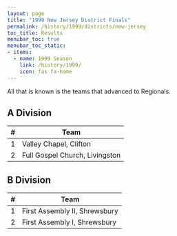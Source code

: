 ```yaml
---
layout: page
title: "1999 New Jersey District Finals"
permalink: /history/1999/districts/new-jersey
toc_title: Results
menubar_toc: true
menubar_toc_static:
- items:
  - name: 1999 Season
    link: /history/1999/
    icon: fas fa-home
---
```


All that is known is the teams that advanced to Regionals.

## A Division

|    # | Team                           |
| ---: | ------------------------------ |
|    1 | Valley Chapel, Clifton         |
|    2 | Full Gospel Church, Livingston |

## B Division

|    # | Team                          |
| ---: | ----------------------------- |
|    1 | First Assembly II, Shrewsbury |
|    2 | First Assembly I, Shrewsbury  |

